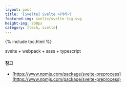 ```yaml
---
layout: post
title: '[Svelte] Svelte 시작하기'
featured-img: svelte/svelte-log.svg
height-img: 200px
category: [tech, svelte]
---
```

{% include toc.html %}

svelte + webpack + sass + typescript

#### 참고
- [https://www.npmjs.com/package/svelte-preprocess](https://www.npmjs.com/package/svelte-preprocess)